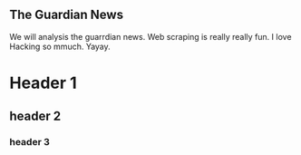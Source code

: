 ## The Guardian News

We will analysis the guarrdian news. Web scraping is really really fun. I love Hacking so mmuch. Yayay.

# Header 1
## header 2
### header 3


